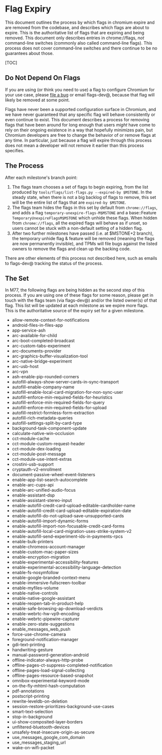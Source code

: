 # Flag Expiry

This document outlines the process by which flags in chromium expire and are
removed from the codebase, and describes which flags are about to expire. This
is the authoritative list of flags that are expiring and being removed. This
document only describes entries in chrome://flags, *not* command-line switches
(commonly also called command-line flags). This process does not cover
command-line switches and there continue to be no guarantees about those.

[TOC]

## Do Not Depend On Flags

If you are using (or think you need to use) a flag to configure Chromium for
your use case, please [file a bug] or email flags-dev@, because that flag will
likely be removed at some point.

Flags have never been a supported configuration surface in Chromium, and we have
never guaranteed that any specific flag will behave consistently or even
continue to exist. This document describes a process for removing flags that
have been around for long enough that users *might* have come to rely on their
ongoing existence in a way that hopefully minimizes pain, but Chromium
developers are free to change the behavior of or remove flags at any time. In
particular, just because a flag will expire through this process does not mean a
developer will not remove it earlier than this process specifies.

## The Process

After each milestone's branch point:

1. The flags team chooses a set of flags to begin expiring, from the list
   produced by `tools/flags/list-flags.py --expired-by $MSTONE`. In the steady
   state, when there is not a big backlog of flags to remove, this set will be
   the entire list of flags that are `expired-by $MSTONE`.
2. The flags team hides the flags in this set by default from `chrome://flags`,
   and adds a flag `temporary-unexpire-flags-M$MSTONE` and a base::Feature
   `TemporaryUnexpireFlagsM$MSTONE` which unhide these flags. When hidden from
   `chrome://flags`, all the expired flags will behave as if unset, so users
   cannot be stuck with a non-default setting of a hidden flag.
3. After two further milestones have passed (i.e. at $MSTONE+2 branch), the
   temporary unhide flag & feature will be removed (meaning the flags are now
   permanently invisible), and TPMs will file bugs against the listed owners to
   remove the flags and clean up the backing code.

There are other elements of this process not described here, such as emails to
flags-dev@ tracking the status of the process.

## The Set

In M77, the following flags are being hidden as the second step of this process.
If you are using one of these flags for some reason, please get in touch with
the flags team (via flags-dev@) and/or the listed owner(s) of that flag. This
list will be updated at each milestone as we expire more flags. This is the
authoritative source of the expiry set for a given milestone.

* allow-remote-context-for-notifications
* android-files-in-files-app
* app-service-ash
* arc-available-for-child
* arc-boot-completed-broadcast
* arc-custom-tabs-experiment
* arc-documents-provider
* arc-graphics-buffer-visualization-tool
* arc-native-bridge-experiment
* arc-usb-host
* arc-vpn
* ash-enable-pip-rounded-corners
* autofill-always-show-server-cards-in-sync-transport
* autofill-enable-company-name
* autofill-enable-local-card-migration-for-non-sync-user
* autofill-enforce-min-required-fields-for-heuristics
* autofill-enforce-min-required-fields-for-query
* autofill-enforce-min-required-fields-for-upload
* autofill-restrict-formless-form-extraction
* autofill-rich-metadata-queries
* autofill-settings-split-by-card-type
* background-task-component-update
* calculate-native-win-occlusion
* cct-module-cache
* cct-module-custom-request-header
* cct-module-dex-loading
* cct-module-post-message
* cct-module-use-intent-extras
* crostini-usb-support
* cryptauth-v2-enrollment
* document-passive-wheel-event-listeners
* enable-app-list-search-autocomplete
* enable-arc-cups-api
* enable-arc-unified-audio-focus
* enable-assistant-dsp
* enable-assistant-stereo-input
* enable-autofill-credit-card-upload-editable-cardholder-name
* enable-autofill-credit-card-upload-editable-expiration-date
* enable-autofill-do-not-upload-save-unsupported-cards
* enable-autofill-import-dynamic-forms
* enable-autofill-import-non-focusable-credit-card-forms
* enable-autofill-local-card-migration-uses-strike-system-v2
* enable-autofill-send-experiment-ids-in-payments-rpcs
* enable-bulk-printers
* enable-chromeos-account-manager
* enable-custom-mac-paper-sizes
* enable-encryption-migration
* enable-experimental-accessibility-features
* enable-experimental-accessibility-language-detection
* enable-fs-nosymfollow
* enable-google-branded-context-menu
* enable-immersive-fullscreen-toolbar
* enable-myfiles-volume
* enable-native-controls
* enable-native-google-assistant
* enable-reopen-tab-in-product-help
* enable-safe-browsing-ap-download-verdicts
* enable-webrtc-hw-vp9-encoding
* enable-webrtc-pipewire-capturer
* enable-zero-state-suggestions
* enable_messages_web_push
* force-use-chrome-camera
* foreground-notification-manager
* gdi-text-printing
* handwriting-gesture
* manual-password-generation-android
* offline-indicator-always-http-probe
* offline-pages-ct-suppress-completed-notification
* offline-pages-load-signal-collecting
* offline-pages-resource-based-snapshot
* omnibox-experimental-keyword-mode
* on-the-fly-mhtml-hash-computation
* pdf-annotations
* postscript-printing
* rewrite-leveldb-on-deletion
* session-restore-prioritizes-background-use-cases
* smart-text-selection
* stop-in-background
* ui-show-composited-layer-borders
* unfiltered-bluetooth-devices
* unsafely-treat-insecure-origin-as-secure
* use_messages_google_com_domain
* use_messages_staging_url
* wake-on-wifi-packet

[file a bug]: https://new.crbug.com
